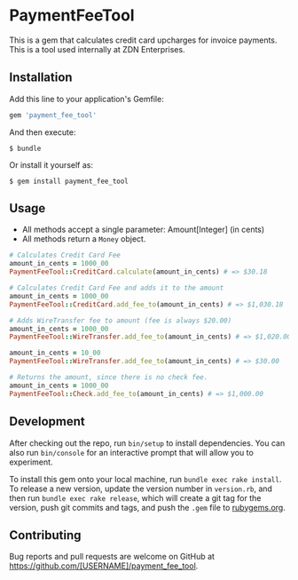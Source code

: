 # PaymentFeeTool

This is a gem that calculates credit card upcharges for invoice payments.
This is a tool used internally at ZDN Enterprises.

## Installation

Add this line to your application's Gemfile:

```ruby
gem 'payment_fee_tool'
```

And then execute:

    $ bundle

Or install it yourself as:

    $ gem install payment_fee_tool

## Usage
- All methods accept a single parameter: Amount[Integer] (in cents)
- All methods return a `Money` object.

```ruby
# Calculates Credit Card Fee
amount_in_cents = 1000_00
PaymentFeeTool::CreditCard.calculate(amount_in_cents) # => $30.18
```
```ruby
# Calculates Credit Card Fee and adds it to the amount
amount_in_cents = 1000_00
PaymentFeeTool::CreditCard.add_fee_to(amount_in_cents) # => $1,030.18

```
```ruby
# Adds WireTransfer fee to amount (fee is always $20.00)
amount_in_cents = 1000_00
PaymentFeeTool::WireTransfer.add_fee_to(amount_in_cents) # => $1,020.00

amount_in_cents = 10_00
PaymentFeeTool::WireTransfer.add_fee_to(amount_in_cents) # => $30.00

```
```ruby
# Returns the amount, since there is no check fee.
amount_in_cents = 1000_00
PaymentFeeTool::Check.add_fee_to(amount_in_cents) # => $1,000.00

```

## Development

After checking out the repo, run `bin/setup` to install dependencies. You can also run `bin/console` for an interactive prompt that will allow you to experiment.

To install this gem onto your local machine, run `bundle exec rake install`. To release a new version, update the version number in `version.rb`, and then run `bundle exec rake release`, which will create a git tag for the version, push git commits and tags, and push the `.gem` file to [rubygems.org](https://rubygems.org).

## Contributing

Bug reports and pull requests are welcome on GitHub at https://github.com/[USERNAME]/payment_fee_tool.
